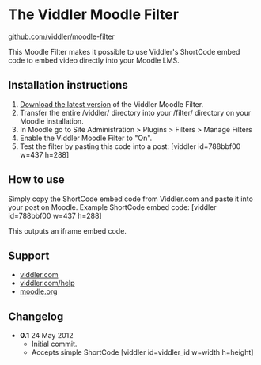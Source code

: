 # The Viddler Moodle Filter
[github.com/viddler/moodle-filter](http://github.com/viddler/moodle-filter)

This Moodle Filter makes it possible to use Viddler's ShortCode embed code to embed video directly into your Moodle LMS.

## Installation instructions

1. [Download the latest version](https://github.com/viddler/moodle-filter/downloads) of the Viddler Moodle Filter.
2. Transfer the entire /viddler/ directory into your /filter/ directory on your Moodle installation.
3. In Moodle go to Site Administration > Plugins > Filters > Manage Filters
4. Enable the Viddler Moodle Filter to "On".
5. Test the filter by pasting this code into a post: [viddler id=788bbf00 w=437 h=288]

## How to use

Simply copy the ShortCode embed code from Viddler.com and paste it into your post on Moodle. Example ShortCode embed code: [viddler id=788bbf00 w=437 h=288]

This outputs an iframe embed code.

## Support

- [viddler.com](http://viddler.com/)
- [viddler.com/help](http://viddler.com/help)
- [moodle.org](http://moodle.org/)

## Changelog

- **0.1** 24 May 2012
  - Initial commit.
  - Accepts simple ShortCode [viddler id=viddler_id w=width h=height]